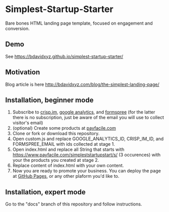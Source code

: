 # Simplest-Startup-Starter

Bare bones HTML landing page template, focused on engagement and conversion.
## Demo

See https://bdavidxyz.github.io/simplest-startup-starter/

## Motivation

Blog article is here http://bdavidxyz.com/blog/the-simplest-landing-page/

## Installation, beginner mode

1. Subscribe to [crisp.im](https://crisp.im), [google analytics](https://analytics.google.com), and [formspree](https://formspree.io/) (for the latter there is no subscription, just be aware of the email you will use to collect visitor's email)
2. (optional) Create some products at [payfacile.com](https://www.payfacile.com/)
3. Clone or fork or download this repository.
4. Open custom.js and replace GOOGLE_ANALYTICS_ID, CRISP_IM_ID, and FORMSPREE_EMAIL with ids collected at stage 1.
5. Open index.html and replace all String that starts with https://www.payfacile.com/simpleststartupstart/s/ (3 occurences) with your the products you created at stage 2.
6. Replace content of index.html with your own content.
7. Now you are ready to promote your business. You can deploy the page at [GitHub Pages](https://pages.github.com/), or any other plaform you'd like to.

## Installation, expert mode

Go to the "docs" branch of this repository and follow instructions.
